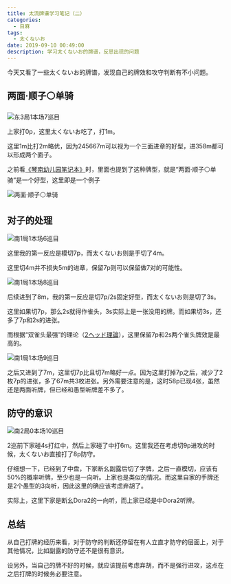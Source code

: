```yaml
---
title: 太流牌谱学习笔记（二）
categories:
  - 日麻
tags:
  - 太くないお
date: 2019-09-10 00:49:00
description: 学习太くないお的牌谱，反思出现的问题
---
```


今天又看了一些太くないお的牌谱，发现自己的牌效和攻守判断有不小问题。

## 两面·顺子⚪单骑

![东3局1本场7巡目](https://i.loli.net/2019/09/10/x2CZXYfqr5y7WTV.jpg)

上家打0p，这里太くないお吃了，打1m。

这里1m比打2m略优，因为245667m可以视为一个三面进章的好型，进358m都可以形成两个面子。

之前看[《琴南幼儿园笔记本》][1]时，里面也提到了这种牌型，就是“两面·顺子⚪单骑”是一个好型，这里即是一个例子

![两面·顺子⚪单骑](https://i0.hdslb.com/bfs/article/f1a400bc542ab92f03031cc5608b525e37e54243.png)

## 对子的处理

![南1局1本场6巡目](https://i.loli.net/2019/09/10/R78fBHa5u2LcleS.jpg)

这里我的第一反应是模切7p，而太くないお则是手切了4m。

这里切4m并不损失5m的进章，保留7p则可以保留做7对的可能性。

![南1局1本场8巡目](https://i.loli.net/2019/09/10/MOvUZoNPtqVEjpw.jpg)

后续进到了8m，我的第一反应是切7p/2s固定好型，而太くないお则是切了3s。

这里如果切7p，那么2s就得作雀头，3s实际上是一张没用的牌。而如果切3s，还多了7p和2s的进张。

而根据“双雀头最强”的理论（[2ヘッド理論][2]），这里保留7p和2s两个雀头牌效是最高的。

![南1局1本场9巡目](https://i.loli.net/2019/09/10/aPrqN3ezoSuGOQ6.jpg)

之后又进到了7m，这里切7p比且切7m略好一点。因为这里打掉7p之后，减少了2枚7p的进张，多了67m共3枚进张。另外需要注意的是，这时58p已现4张，虽然还是两面听牌，但已经和愚型听牌差不多了。

## 防守的意识

![南2局0本场10巡目](https://i.loli.net/2019/09/10/yr4OsXEBW7PV8e3.jpg)

2巡前下家碰4s打红中，然后上家碰了中打6m。这里我还在考虑切9p进攻的时候，太くないお直接打了8p防守。

仔细想一下，已经到了中盘，下家断幺副露后切了字牌，之后一直模切，应该有50%的概率听牌，至少也是一向听。上家也是类似的情况。而这里自家的手牌还是2个愚型的3向听，因此这里的确应该考虑弃胡了。

实际上，这里下家是断幺Dora2的一向听，而上家已经是中Dora2听牌。

## 总结

从自己打牌的经历来看，对于防守的判断还停留在有人立直才防守的层面上，对于其他情况，比如副露的防守还不是很有意识。

设另外，当自己的牌不好的时候，就应该提前考虑弃胡，而不是强行进攻，这点在之后打牌的时候务必要注意。


[1]: https://www.bilibili.com/read/cv2480603/
[2]: https://www.bilibili.com/read/cv2718942/

